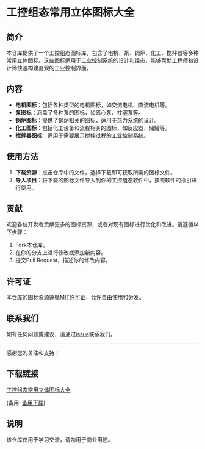 # 工控组态常用立体图标大全

## 简介
本仓库提供了一个工控组态图标库，包含了电机、泵、锅炉、化工、搅拌器等多种常用立体图标。这些图标适用于工业控制系统的设计和组态，能够帮助工程师和设计师快速构建直观的工业控制界面。

## 内容
- **电机图标**：包括各种类型的电机图标，如交流电机、直流电机等。
- **泵图标**：涵盖了多种泵的图标，如离心泵、柱塞泵等。
- **锅炉图标**：提供了锅炉相关的图标，适用于热力系统的设计。
- **化工图标**：包括化工设备和流程相关的图标，如反应器、储罐等。
- **搅拌器图标**：适用于需要展示搅拌过程的工业控制系统。

## 使用方法
1. **下载资源**：点击仓库中的文件，选择下载即可获取所需的图标文件。
2. **导入项目**：将下载的图标文件导入到你的工控组态软件中，按照软件的指引进行使用。

## 贡献
欢迎各位开发者贡献更多的图标资源，或者对现有图标进行优化和改进。请遵循以下步骤：
1. Fork本仓库。
2. 在你的分支上进行修改或添加新内容。
3. 提交Pull Request，描述你的修改内容。

## 许可证
本仓库的图标资源遵循[MIT许可证](LICENSE)，允许自由使用和分发。

## 联系我们
如有任何问题或建议，请通过[issue](https://github.com/your-repo/issues)联系我们。

---
感谢您的关注和支持！

## 下载链接
[工控组态常用立体图标大全](https://pan.quark.cn/s/2aa157d2fb61) 

(备用: [备用下载](https://pan.baidu.com/s/11yFP7ZVhyh5-yBljY97Yfg?pwd=1234))

## 说明

该仓库仅用于学习交流，请勿用于商业用途。
